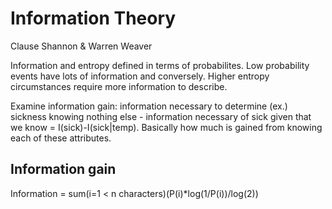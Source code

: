 # Information Theory
Clause Shannon & Warren Weaver

Information and entropy defined in terms of probabilites. Low probability events have lots of information and conversely. Higher entropy circumstances require more information to describe.

Examine information gain: information necessary to determine (ex.) sickness knowing nothing else - information necessary of sick given that we know = 
I(sick)-I(sick|temp). Basically how much is gained from knowing each of these attributes.

## Information gain
Information = sum(i=1 < n characters)(P(i)*log(1/P(i))/log(2))